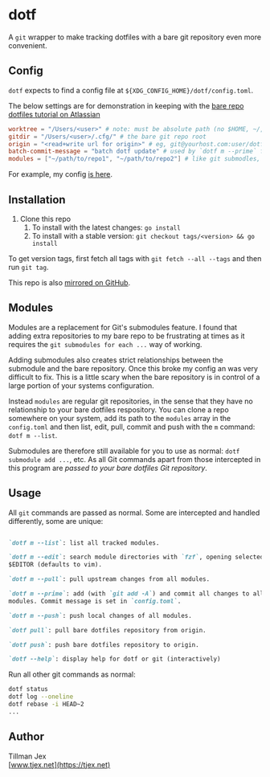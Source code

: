 # dotf

A `git` wrapper to make tracking dotfiles with a bare git repository even more
convenient.

## Config

`dotf` expects to find a config file at `${XDG_CONFIG_HOME}/dotf/config.toml`.

The below settings are for demonstration in keeping with the
[bare repo dotfiles tutorial on Atlassian](https://www.atlassian.com/git/tutorials/dotfiles)

```toml
worktree = "/Users/<user>" # note: must be absolute path (no $HOME, ~/, etc.. yet)
gitdir = "/Users/<user>/.cfg/" # the bare git repo root
origin = "<read+write url for origin>" # eg, git@yourhost.com:user/dotfiles
batch-commit-message = "batch dotf update" # used by `dotf m --prime` for module commit message
modules = ["~/path/to/repo1", "~/path/to/repo2"] # like git submodles, but not a part of  the bare repo
```

For example, my config
[is here](https://git.sr.ht/~tjex/dotfiles/tree/mac/item/.config/dotf/config.toml).

## Installation

1. Clone this repo
   1. To install with the latest changes: `go install`
   2. To install with a stable version:
      `git checkout tags/<version> && go install`

To get version tags, first fetch all tags with `git fetch --all --tags` and then
run `git tag`.

This repo is also [mirrored on GitHub](https://github.com/tjex/dotf).

## Modules

Modules are a replacement for Git's submodules feature. I found that adding
extra repositories to my bare repo to be frustrating at times as it requires the
`git submodules for each ...` way of working.

Adding submodules also creates strict relationships between the submodule and
the bare repository. Once this broke my config an was very difficult to fix.
This is a little scary when the bare repository is in control of a large portion
of your systems configuration.

Instead `modules` are regular git repositories, in the sense that they have no
relationship to your bare dotfiles respository. You can clone a repo somewhere
on your system, add its path to the `modules` array in the `config.toml` and
then list, edit, pull, commit and push with the `m` command: `dotf m --list`.

Submodules are therefore still available for you to use as normal: `dotf
submodule add ...`, etc. As all Git commands apart from those intercepted in
this program are _passed to your bare dotfiles Git repository_.

## Usage

All `git` commands are passed as normal. Some are intercepted and handled
differently, some are unique:

```markdown

`dotf m --list`: list all tracked modules.

`dotf m --edit`: search module directories with `fzf`, opening selected with
$EDITOR (defaults to vim).

`dotf m --pull`: pull upstream changes from all modules.

`dotf m --prime`: add (with `git add -A`) and commit all changes to all
modules. Commit message is set in `config.toml`.

`dotf m --push`: push local changes of all modules.

`dotf pull`: pull bare dotfiles repository from origin.

`dotf push`: push bare dotfiles repository to origin.

`dotf --help`: display help for dotf or git (interactively)
```

Run all other git commands as normal:

```bash
dotf status
dotf log --oneline
dotf rebase -i HEAD~2
...

```

## Author

Tillman Jex \
[www.tjex.net](https://tjex.net)
